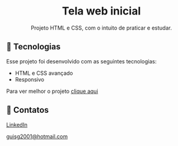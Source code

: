 <h1 align="center"> Tela web inicial </h1>

<p align="center">
Projeto HTML e CSS, com o intuito de praticar e estudar.
</p>

## 🚀 Tecnologias

Esse projeto foi desenvolvido com as seguintes tecnologias:

- HTML e CSS avançado
- Responsivo

Para ver melhor o projeto [clique aqui](https://guilhermesousag.github.io/03-Projeto-2.0---Explorer/)

## 💜 Contatos

[LinkedIn](https://www.linkedin.com/in/guilherme-sousa-4583951b2/)

guisg2001@hotmail.com
